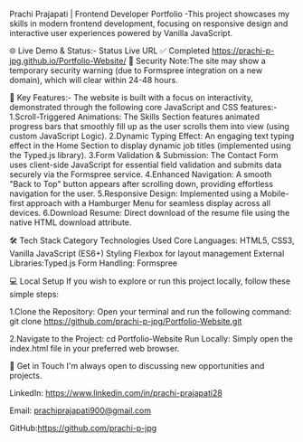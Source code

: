 Prachi Prajapati | Frontend Developer Portfolio
-This project showcases my skills in modern frontend development, focusing on responsive design and interactive user experiences powered by Vanilla JavaScript.

🌐 Live Demo & Status:-
Status	Live URL
✅ Completed	https://prachi-p-jpg.github.io/Portfolio-Website/
🚨 Security Note:The site may show a temporary security warning (due to Formspree integration on a new domain), which will clear within 24-48 hours.

🌟 Key Features:-
The website is built with a focus on interactivity, demonstrated through the following core JavaScript and CSS features:-
1.Scroll-Triggered Animations: The Skills Section features animated progress bars that smoothly fill up as the user scrolls them into view (using custom JavaScript Logic).
2.Dynamic Typing Effect: An engaging text typing effect in the Home Section to display dynamic job titles (implemented using the Typed.js library).
3.Form Validation & Submission: The Contact Form uses client-side JavaScript for essential field validation and submits data securely via the Formspree service.
4.Enhanced Navigation: A smooth "Back to Top" button appears after scrolling down, providing effortless navigation for the user.
5.Responsive Design: Implemented using a Mobile-first approach with a Hamburger Menu for seamless display across all devices.
6.Download Resume: Direct download of the resume file using the native HTML download attribute.

🛠️ Tech Stack
Category	Technologies Used
Core Languages:	HTML5, CSS3, Vanilla JavaScript (ES6+)
Styling	Flexbox for layout management
External Libraries:Typed.js
Form Handling:	Formspree

💻 Local Setup
If you wish to explore or run this project locally, follow these simple steps:

1.Clone the Repository: Open your terminal and run the following command:
git clone https://github.com/prachi-p-jpg/Portfolio-Website.git

2.Navigate to the Project:
cd Portfolio-Website
Run Locally: Simply open the index.html file in your preferred web browser.

👋 Get in Touch
I'm always open to discussing new opportunities and projects.

LinkedIn: https://www.linkedin.com/in/prachi-prajapati28

Email: prachiprajapati900@gmail.com

GitHub:https://github.com/prachi-p-jpg
